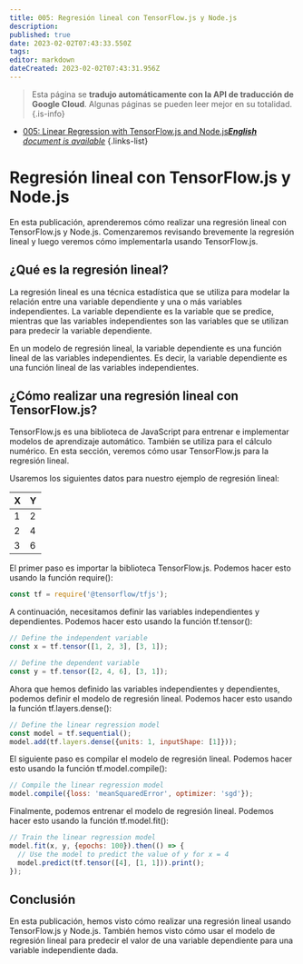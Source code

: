 ```yaml
---
title: 005: Regresión lineal con TensorFlow.js y Node.js
description: 
published: true
date: 2023-02-02T07:43:33.550Z
tags: 
editor: markdown
dateCreated: 2023-02-02T07:43:31.956Z
---
```


> Esta página se **tradujo automáticamente con la API de traducción de Google Cloud**.
Algunas páginas se pueden leer mejor en su totalidad.{.is-info}



- [005: Linear Regression with TensorFlow.js and Node.js***English** document is available*](/en/Knowledge-base/TensorFlow-js/Learning/005-linear-regression-with-tensorflow-js-and-node-js)
{.links-list}


# Regresión lineal con TensorFlow.js y Node.js

En esta publicación, aprenderemos cómo realizar una regresión lineal con TensorFlow.js y Node.js. Comenzaremos revisando brevemente la regresión lineal y luego veremos cómo implementarla usando TensorFlow.js.

## ¿Qué es la regresión lineal?

La regresión lineal es una técnica estadística que se utiliza para modelar la relación entre una variable dependiente y una o más variables independientes. La variable dependiente es la variable que se predice, mientras que las variables independientes son las variables que se utilizan para predecir la variable dependiente.

En un modelo de regresión lineal, la variable dependiente es una función lineal de las variables independientes. Es decir, la variable dependiente es una función lineal de las variables independientes.

## ¿Cómo realizar una regresión lineal con TensorFlow.js?

TensorFlow.js es una biblioteca de JavaScript para entrenar e implementar modelos de aprendizaje automático. También se utiliza para el cálculo numérico. En esta sección, veremos cómo usar TensorFlow.js para la regresión lineal.

Usaremos los siguientes datos para nuestro ejemplo de regresión lineal:

| X | Y |
|---|---|
| 1 | 2 |
| 2 | 4 |
| 3 | 6 |

El primer paso es importar la biblioteca TensorFlow.js. Podemos hacer esto usando la función require():

```javascript
const tf = require('@tensorflow/tfjs');
```

A continuación, necesitamos definir las variables independientes y dependientes. Podemos hacer esto usando la función tf.tensor():

```javascript
// Define the independent variable
const x = tf.tensor([1, 2, 3], [3, 1]);

// Define the dependent variable
const y = tf.tensor([2, 4, 6], [3, 1]);
```

Ahora que hemos definido las variables independientes y dependientes, podemos definir el modelo de regresión lineal. Podemos hacer esto usando la función tf.layers.dense():

```javascript
// Define the linear regression model
const model = tf.sequential();
model.add(tf.layers.dense({units: 1, inputShape: [1]}));
```

El siguiente paso es compilar el modelo de regresión lineal. Podemos hacer esto usando la función tf.model.compile():

```javascript
// Compile the linear regression model
model.compile({loss: 'meanSquaredError', optimizer: 'sgd'});
```

Finalmente, podemos entrenar el modelo de regresión lineal. Podemos hacer esto usando la función tf.model.fit():

```javascript
// Train the linear regression model
model.fit(x, y, {epochs: 100}).then(() => {
  // Use the model to predict the value of y for x = 4
  model.predict(tf.tensor([4], [1, 1])).print();
});
```

## Conclusión

En esta publicación, hemos visto cómo realizar una regresión lineal usando TensorFlow.js y Node.js. También hemos visto cómo usar el modelo de regresión lineal para predecir el valor de una variable dependiente para una variable independiente dada.